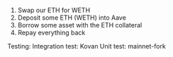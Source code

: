 1. Swap our ETH for WETH
2. Deposit some ETH (WETH) into Aave
3. Borrow some asset with the ETH collateral
4. Repay everything back

Testing:
Integration test: Kovan
Unit test: mainnet-fork
